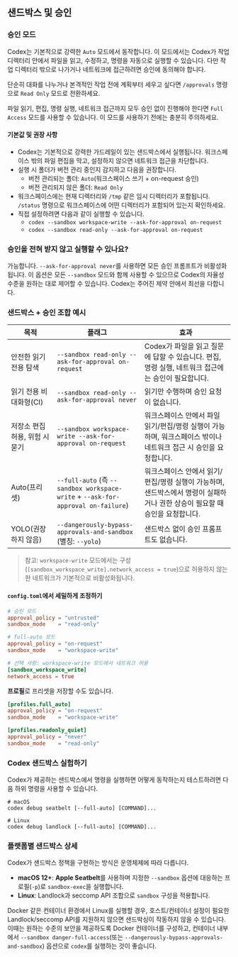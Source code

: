 ## 샌드박스 및 승인

### 승인 모드

Codex는 기본적으로 강력한 `Auto` 모드에서 동작합니다. 이 모드에서는 Codex가 작업 디렉터리 안에서 파일을 읽고, 수정하고, 명령을 자동으로 실행할 수 있습니다. 다만 작업 디렉터리 밖으로 나가거나 네트워크에 접근하려면 승인에 동의해야 합니다.

단순히 대화를 나누거나 본격적인 작업 전에 계획부터 세우고 싶다면 `/approvals` 명령으로 `Read Only` 모드로 전환하세요.

파일 읽기, 편집, 명령 실행, 네트워크 접근까지 모두 승인 없이 진행해야 한다면 `Full Access` 모드를 사용할 수 있습니다. 이 모드를 사용하기 전에는 충분히 주의하세요.

#### 기본값 및 권장 사항

- Codex는 기본적으로 강력한 가드레일이 있는 샌드박스에서 실행됩니다. 워크스페이스 밖의 파일 편집을 막고, 설정하지 않으면 네트워크 접근을 차단합니다.
- 실행 시 폴더가 버전 관리 중인지 감지하고 다음을 권장합니다.
  - 버전 관리되는 폴더: `Auto`(워크스페이스 쓰기 + on-request 승인)
  - 버전 관리되지 않은 폴더: `Read Only`
- 워크스페이스에는 현재 디렉터리와 `/tmp` 같은 임시 디렉터리가 포함됩니다. `/status` 명령으로 워크스페이스에 어떤 디렉터리가 포함되어 있는지 확인하세요.
- 직접 설정하려면 다음과 같이 실행할 수 있습니다.
  - `codex --sandbox workspace-write --ask-for-approval on-request`
  - `codex --sandbox read-only --ask-for-approval on-request`

### 승인을 전혀 받지 않고 실행할 수 있나요?

가능합니다. `--ask-for-approval never`를 사용하면 모든 승인 프롬프트가 비활성화됩니다. 이 옵션은 모든 `--sandbox` 모드와 함께 사용할 수 있으므로 Codex의 자율성 수준을 원하는 대로 제어할 수 있습니다. Codex는 주어진 제약 안에서 최선을 다합니다.

### 샌드박스 + 승인 조합 예시

| 목적 | 플래그 | 효과 |
| --- | --- | --- |
| 안전한 읽기 전용 탐색 | `--sandbox read-only --ask-for-approval on-request` | Codex가 파일을 읽고 질문에 답할 수 있습니다. 편집, 명령 실행, 네트워크 접근에는 승인이 필요합니다. |
| 읽기 전용 비대화형(CI) | `--sandbox read-only --ask-for-approval never` | 읽기만 수행하며 승인 요청이 없습니다. |
| 저장소 편집 허용, 위험 시 묻기 | `--sandbox workspace-write --ask-for-approval on-request` | 워크스페이스 안에서 파일 읽기/편집/명령 실행이 가능하며, 워크스페이스 밖이나 네트워크 접근 시 승인을 요청합니다. |
| Auto(프리셋) | `--full-auto` (즉 `--sandbox workspace-write` + `--ask-for-approval on-failure`) | 워크스페이스 안에서 읽기/편집/명령 실행이 가능하며, 샌드박스에서 명령이 실패하거나 권한 상승이 필요할 때 승인을 요청합니다. |
| YOLO(권장하지 않음) | `--dangerously-bypass-approvals-and-sandbox` (별칭: `--yolo`) | 샌드박스 없이 승인 프롬프트도 없습니다. |

> 참고: `workspace-write` 모드에서는 구성(`[sandbox_workspace_write].network_access = true`)으로 허용하지 않는 한 네트워크가 기본적으로 비활성화됩니다.

#### `config.toml`에서 세밀하게 조정하기

```toml
# 승인 모드
approval_policy = "untrusted"
sandbox_mode    = "read-only"

# full-auto 모드
approval_policy = "on-request"
sandbox_mode    = "workspace-write"

# 선택 사항: workspace-write 모드에서 네트워크 허용
[sandbox_workspace_write]
network_access = true
```

**프로필**로 프리셋을 저장할 수도 있습니다.

```toml
[profiles.full_auto]
approval_policy = "on-request"
sandbox_mode    = "workspace-write"

[profiles.readonly_quiet]
approval_policy = "never"
sandbox_mode    = "read-only"
```

### Codex 샌드박스 실험하기

Codex가 제공하는 샌드박스에서 명령을 실행하면 어떻게 동작하는지 테스트하려면 다음 하위 명령을 사용할 수 있습니다.

```
# macOS
codex debug seatbelt [--full-auto] [COMMAND]...

# Linux
codex debug landlock [--full-auto] [COMMAND]...
```

### 플랫폼별 샌드박스 상세

Codex가 샌드박스 정책을 구현하는 방식은 운영체제에 따라 다릅니다.

- **macOS 12+**: **Apple Seatbelt**를 사용하며 지정한 `--sandbox` 옵션에 대응하는 프로필(`-p`)로 `sandbox-exec`을 실행합니다.
- **Linux**: Landlock과 seccomp API 조합으로 `sandbox` 구성을 적용합니다.

Docker 같은 컨테이너 환경에서 Linux를 실행할 경우, 호스트/컨테이너 설정이 필요한 Landlock/seccomp API를 지원하지 않으면 샌드박싱이 작동하지 않을 수 있습니다. 이때는 원하는 수준의 보안을 제공하도록 Docker 컨테이너를 구성하고, 컨테이너 내부에서 `--sandbox danger-full-access`(또는 `--dangerously-bypass-approvals-and-sandbox`) 옵션으로 `codex`를 실행하는 것이 좋습니다.
